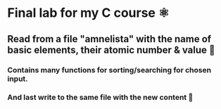 # Final lab for my C course :atom_symbol:

## Read from a file "amnelista" with the name of basic elements, their atomic number & value :page_with_curl:

### Contains many functions for sorting/searching for chosen input. 

### And last write to the same file with the new content :bookmark_tabs:
